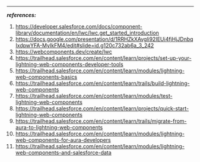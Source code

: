 

<br/>


<br/>


<br/>


<br/>



---
***references:***


1. https://developer.salesforce.com/docs/component-library/documentation/en/lwc/lwc.get_started_introduction
2. https://docs.google.com/presentation/d/1RRHZkXAvgli92IEUi4fjHjJDnbqIxdpwYFA-MyIkFM4/edit#slide=id.g120c732ab6a_3_242
3. https://webcomponents.dev/create/lwc
4. https://trailhead.salesforce.com/en/content/learn/projects/set-up-your-lightning-web-components-developer-tools
5. https://trailhead.salesforce.com/en/content/learn/modules/lightning-web-components-basics
6. https://trailhead.salesforce.com/en/content/learn/trails/build-lightning-web-components
7. https://trailhead.salesforce.com/en/content/learn/modules/test-lightning-web-components
8. https://trailhead.salesforce.com/en/content/learn/projects/quick-start-lightning-web-components
9. https://trailhead.salesforce.com/en/content/learn/trails/migrate-from-aura-to-lightning-web-components
10. https://trailhead.salesforce.com/en/content/learn/modules/lightning-web-components-for-aura-developers
11. https://trailhead.salesforce.com/en/content/learn/modules/lightning-web-components-and-salesforce-data
